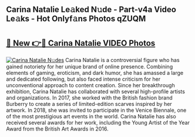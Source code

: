 ## Carina Natalie Le𝚊ked N𝚞de - Part-v4a Video Le𝚊ks - Hot Onlyf𝚊ns Photos qZUQM

# <h2><a href="http://ac21639.deff.icu/?id=Carina+Natalie">🔗 New 👉🔴 Carina Natalie VIDEO Photos</a></h2>

[![Carina Natalie N𝚞des](https://i.imgur.com/rIISA9y.gif)](http://ac21639.deff.icu/?id=Carina+Natalie)
Carina Natalie is a controversial figure who has gained notoriety for her unique brand of online presence. Combining elements of gaming, eroticism, and dark humor, she has amassed a large and dedicated following, but also faced intense criticism for her unconventional approach to content creation. Since her breakthrough exhibition, Carina Natalie has collaborated with several high-profile artists and organizations. In 2017, she worked with the British fashion brand Burberry to create a series of limited-edition scarves inspired by her artwork. In 2018, she was invited to participate in the Venice Biennale, one of the most prestigious art events in the world. Carina Natalie has also received several awards for her work, including the Young Artist of the Year Award from the British Art Awards in 2016.
